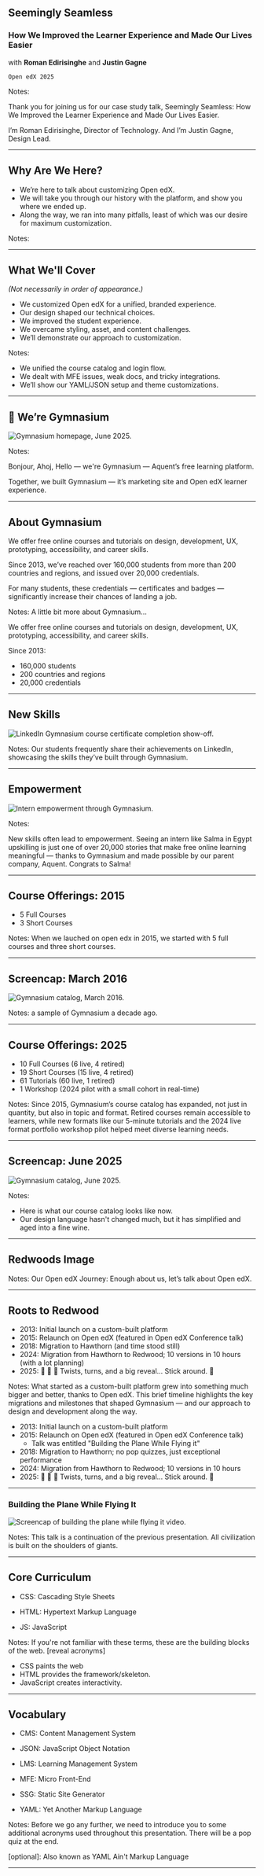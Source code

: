 <!-- .slide: data-background="black" -->
## Seemingly Seamless
### How We Improved the Learner Experience and Made Our Lives Easier

with **Roman Edirisinghe** and **Justin Gagne**

`Open edX 2025`

Notes:

Thank you for joining us for our case study talk, Seemingly Seamless: How We Improved the Learner Experience and Made Our Lives Easier.

I’m Roman Edirisinghe, Director of Technology. And I’m Justin Gagne, Design Lead.

------

## Why Are We Here?

- We’re here to talk about customizing Open edX.
- We will take you through our history with the platform, and show you where we ended up.
- Along the way, we ran into many pitfalls, least of which was our desire for maximum customization.

Notes:


------

## What We'll Cover
*(Not necessarily in order of appearance.)*

- We customized Open edX for a unified, branded experience.
- Our design shaped our technical choices.
- We improved the student experience.
- We overcame styling, asset, and content challenges.
- We’ll demonstrate our approach to customization.


Notes:
- We unified the course catalog and login flow.
- We dealt with MFE issues, weak docs, and tricky integrations.
- We’ll show our YAML/JSON setup and theme customizations.

---

## 👋 We’re Gymnasium

![Gymnasium homepage, June 2025.](img/gym-homepage-06-2025-1920w.png)

Notes:

Bonjour, Ahoj, Hello — we're Gymnasium — Aquent’s free learning platform.

Together, we built Gymnasium — it’s marketing site and Open edX learner experience.


---

## About Gymnasium

We offer free online courses and tutorials on design, development, UX, prototyping, accessibility, and career skills.

Since 2013, we’ve reached over 160,000 students from more than 200 countries and regions, and issued over 20,000 credentials.<!-- .element: class="fragment" data-fragment-index="1" -->

For many students, these credentials — certificates and badges — significantly increase their chances of landing a job.<!-- .element: class="fragment" data-fragment-index="2" -->

Notes:
A little bit more about Gymnasium...

We offer free online courses and tutorials on design, development, UX, prototyping, accessibility, and career skills.

Since 2013:
- 160,000 students
- 200 countries and regions
- 20,000 credentials

---

## New Skills

![LinkedIn Gymnasium course certificate completion show-off.](img/student-certificate-1920w.png)

Notes:
Our students frequently share their achievements on LinkedIn, showcasing the skills they’ve built through Gymnasium.

---


## Empowerment

![Intern empowerment through Gymnasium.](img/student-certificate-detail-1920w.png)

Notes:

New skills often lead to empowerment. Seeing an intern like Salma in Egypt upskilling is just one of over 20,000 stories that make free online learning meaningful — thanks to Gymnasium and made possible by our parent company, Aquent. Congrats to Salma!


---

## Course Offerings: 2015

- 5 Full Courses
- 3 Short Courses

Notes:
When we lauched on open edx in 2015, we started with 5 full courses and three short courses.


------

## Screencap: March 2016<!-- .element: class="hide" -->

![Gymnasium catalog, March 2016.](img/gym-catalog-detail-2016-1920w.png)

Notes: a sample of Gymnasium a decade ago.

---

## Course Offerings: 2025

- 10 Full Courses (6 live, 4 retired)
- 19 Short Courses (15 live, 4 retired)
- 61 Tutorials (60 live, 1 retired)
- 1 Workshop (2024 pilot with a small cohort in real-time)

Notes:
Since 2015, Gymnasium’s course catalog has expanded, not just in quantity, but also in topic and format. Retired courses remain accessible to learners, while new formats like our 5-minute tutorials and the 2024 live format portfolio workshop pilot helped meet diverse learning needs.


------

## Screencap: June 2025<!-- .element: class="hide" -->

![Gymnasium catalog, June 2025.](img/gym-courses-detail-2025-1920w.png)

Notes:
- Here is what our course catalog looks like now.
- Our design language hasn't changed much, but it has simplified and aged into a fine wine.

---

## Redwoods Image<!-- .element: class="hide" -->

<!-- .slide: data-background="black" data-background-image="https://www.publicdomainpictures.net/pictures/80000/velka/giant-redwood-trees-in-california-1392245948kXD.jpg" class="has-dark-background" -->

Notes:
Our Open edX Journey: Enough about us, let’s talk about Open edX.

---

## Roots to Redwood

- 2013: Initial launch on a custom-built platform
- 2015: Relaunch on Open edX (featured in Open edX Conference talk) <!-- .element: class="fragment" data-fragment-index="2" -->
- 2018: Migration to Hawthorn (and time stood still)<!-- .element: class="fragment" data-fragment-index="3" -->
- 2024: Migration from Hawthorn to Redwood; 10 versions in 10 hours (with a lot planning) <!-- .element: class="fragment" data-fragment-index="4" -->
- 2025: 🔮 🎱 🥠 Twists, turns, and a big reveal… Stick around. 🙏 <!-- .element: class="fragment" data-fragment-index="5" -->

<!-- Demo: if we want to fine tune the animations and text with additional bolding/italics
```
<ul>
  <li class="fragment" data-fragment-index="0">2013: Gymnasium launches on a custom-built platform with one, then two course</li>
  <li class="fragment" data-fragment-index="1">2015: Gymnasium relaunches on Open edX (featured in Open edX Conference talk)</li>
  <li class="fragment" data-fragment-index="2">2018: Migration to Hawthorn; no pop quizzes, just exceptional performance</li>
  <li class="fragment" data-fragment-index="3">2024: Migration from Hawthorn to Redwood; 10 years in 10 hours</li>
  <li class="fragment" data-fragment-index="4">2025: 🔮 🎱 🥠 Twists, turns, and a big reveal… Stick around. 🙏</li>
</ul>

``` -->

Notes:
What started as a custom-built platform grew into something much bigger and better, thanks to Open edX. This brief timeline highlights the key migrations and milestones that shaped Gymnasium — and our approach to design and development along the way.

- 2013: Initial launch on a custom-built platform
- 2015: Relaunch on Open edX (featured in Open edX Conference talk)
    - Talk was entitled "Building the Plane While Flying it"
- 2018: Migration to Hawthorn; no pop quizzes, just exceptional performance
- 2024: Migration from Hawthorn to Redwood; 10 versions in 10 hours
- 2025: 🔮 🎱 🥠 Twists, turns, and a big reveal… Stick around. 🙏



------

### Building the Plane While Flying It

![Screencap of building the plane while flying it video.](img/building-the-plane-speech.png)

<!-- <iframe width="560" height="315" src="https://www.youtube.com/embed/5DiJ_2Bz2hM?si=7oauqxnLKzUk8317" title="YouTube video player" frameborder="0" allow="accelerometer; autoplay; clipboard-write; encrypted-media; gyroscope; picture-in-picture; web-share" referrerpolicy="strict-origin-when-cross-origin" allowfullscreen></iframe> -->

Notes: This talk is a continuation of the previous presentation. All civilization is built on the shoulders of giants.

---

<!-- .slide: data-background="darkslategray" class="r-stack" -->

## Core Curriculum


- CSS<span>: Cascading Style Sheets</span><!-- .element: class="fragment" data-fragment-index="1" -->

- HTML<span>: Hypertext Markup Language</span><!-- .element: class="fragment" data-fragment-index="1" -->

- JS<span>: JavaScript</span> <!-- .element: class="fragment" data-fragment-index="1" -->

Notes:
If you're not familiar with these terms, these are the building blocks of the web. [reveal acronyms]
- CSS paints the web
- HTML provides the framework/skeleton.
- JavaScript creates interactivity.

---

<!-- .slide: data-background="darkslategray" class="r-stack" -->

## Vocabulary

- CMS<span>: Content Management System</span><!-- .element: class="fragment" data-fragment-index="1" -->

- JSON<span>: JavaScript Object Notation</span> <!-- .element: class="fragment" data-fragment-index="1" -->

- LMS<span>: Learning Management System</span> <!-- .element: class="fragment" data-fragment-index="1" -->

- MFE<span>: Micro Front-End</span><!-- .element: class="fragment" data-fragment-index="1" -->

- SSG<span>: Static Site Generator</span><!-- .element: class="fragment" data-fragment-index="1" -->

- YAML<span>: Yet Another Markup Language</span><!-- .element: class="fragment" data-fragment-index="1" -->


<!--- WTF<span>: Welcome to France</span> -->


Notes:
Before we go any further, we need to introduce you to some additional acronyms used throughout this presentation. There will be a pop quiz at the end.

[optional]: Also known as YAML Ain't Markup Language

---
